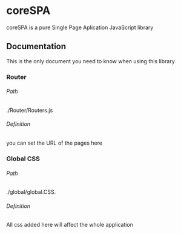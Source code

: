 # coreSPA

coreSPA is a pure Single Page Aplication JavaScript library

## Documentation

This is the only document you need to know when using this library

### Router

###### Path

./Router/Routers.js

###### Definition

you can set the URL of the pages here

### Global CSS

###### Path

./global/global.CSS.

###### Definition

All css added here will affect the whole application

